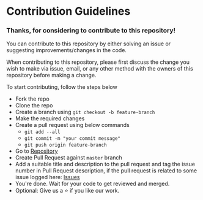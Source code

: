 
# Contribution Guidelines

### Thanks, for considering to contribute to this repository!
You can contribute to this repository by either solving an issue or suggesting improvements/changes in the code.

When contributing to this repository, please first discuss the change you wish to make via issue, email, or any other method with the owners of this repository before making a change.

To start contributing, follow the steps below
- Fork the repo
- Clone the repo
- Create a branch using `git checkout -b feature-branch`
- Make the required changes
- Create a pull request using below commands
  - `git add --all`
  - `git commit -m "your commit message"`
  - `git push origin feature-branch`
- Go to [Repository](https://github.com/arshadkazmi42/first-issues/)
- Create Pull Request against `master` branch
- Add a suitable title and description to the pull request and tag the issue number in Pull Request description, if the pull request is related to some issue logged here: [Issues](https://github.com/arshadkazmi42/first-issues/issues)
- You're done. Wait for your code to get reviewed and merged.
- Optional: Give us a :star: if you like our work.
